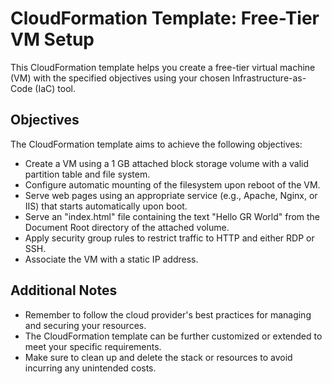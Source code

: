 # CloudFormation Template: Free-Tier VM Setup

This CloudFormation template helps you create a free-tier virtual machine (VM) with the specified objectives using your chosen Infrastructure-as-Code (IaC) tool.

## Objectives

The CloudFormation template aims to achieve the following objectives:

- Create a VM using a 1 GB attached block storage volume with a valid partition table and file system.
- Configure automatic mounting of the filesystem upon reboot of the VM.
- Serve web pages using an appropriate service (e.g., Apache, Nginx, or IIS) that starts automatically upon boot.
- Serve an "index.html" file containing the text "Hello GR World" from the Document Root directory of the attached volume.
- Apply security group rules to restrict traffic to HTTP and either RDP or SSH.
- Associate the VM with a static IP address.


## Additional Notes

- Remember to follow the cloud provider's best practices for managing and securing your resources.
- The CloudFormation template can be further customized or extended to meet your specific requirements.
- Make sure to clean up and delete the stack or resources to avoid incurring any unintended costs.

